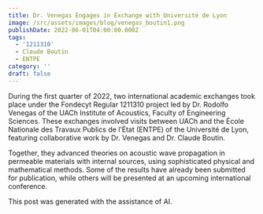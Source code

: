 ```yaml
---
title: Dr. Venegas Engages in Exchange with Université de Lyon
image: /src/assets/images/blog/venegas_boutin1.png
publishDate: 2022-06-01T04:00:00.000Z
tags:
  - '1211310'
  - Claude Boutin
  - ENTPE
category: ''
draft: false
---
```


During the first quarter of 2022, two international academic exchanges took place under the Fondecyt Regular 1211310 project led by Dr. Rodolfo Venegas of the UACh Institute of Acoustics, Faculty of Engineering Sciences. These exchanges involved visits between UACh and the École Nationale des Travaux Publics de l’État (ENTPE) of the Université de Lyon, featuring collaborative work by Dr. Venegas and Dr. Claude Boutin.

Together, they advanced theories on acoustic wave propagation in permeable materials with internal sources, using sophisticated physical and mathematical methods. Some of the results have already been submitted for publication, while others will be presented at an upcoming international conference.

This post was generated with the assistance of AI.
